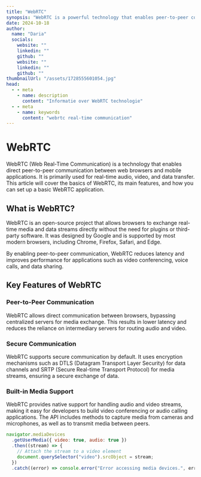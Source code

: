 ```yaml
---
title: "WebRTC"
synopsis: "WebRTC is a powerful technology that enables peer-to-peer communication in web browsers for real-time audio, video, and data exchange."
date: 2024-10-18
author:
  name: "Daria"
  socials:
    website: ""
    linkedin: ""
    github: ""
    website: ""
    linkedin: ""
    github: ""
thumbnailUrl: "/assets/1728555601054.jpg"
head:
  - - meta
    - name: description
      content: "Informatie over WebRTC technologie"
  - - meta
    - name: keywords
      content: "webrtc real-time communication"
---
```


# WebRTC

WebRTC (Web Real-Time Communication) is a technology that enables direct peer-to-peer communication between web browsers and mobile applications. It is primarily used for real-time audio, video, and data transfer. This article will cover the basics of WebRTC, its main features, and how you can set up a basic WebRTC application.

## What is WebRTC?

WebRTC is an open-source project that allows browsers to exchange real-time media and data streams directly without the need for plugins or third-party software. It was designed by Google and is supported by most modern browsers, including Chrome, Firefox, Safari, and Edge.

By enabling peer-to-peer communication, WebRTC reduces latency and improves performance for applications such as video conferencing, voice calls, and data sharing.

## Key Features of WebRTC

### Peer-to-Peer Communication

WebRTC allows direct communication between browsers, bypassing centralized servers for media exchange. This results in lower latency and reduces the reliance on intermediary servers for routing audio and video.

### Secure Communication

WebRTC supports secure communication by default. It uses encryption mechanisms such as DTLS (Datagram Transport Layer Security) for data channels and SRTP (Secure Real-time Transport Protocol) for media streams, ensuring a secure exchange of data.

### Built-in Media Support

WebRTC provides native support for handling audio and video streams, making it easy for developers to build video conferencing or audio calling applications. The API includes methods to capture media from cameras and microphones, as well as to transmit media between peers.

```javascript
navigator.mediaDevices
  .getUserMedia({ video: true, audio: true })
  .then((stream) => {
    // Attach the stream to a video element
    document.querySelector("video").srcObject = stream;
  })
  .catch((error) => console.error("Error accessing media devices.", error));
```
